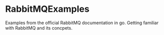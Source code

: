 # RabbitMQExamples

Examples from the official RabbitMQ documentation in go. Getting familiar with RabbitMQ and its concpets.
